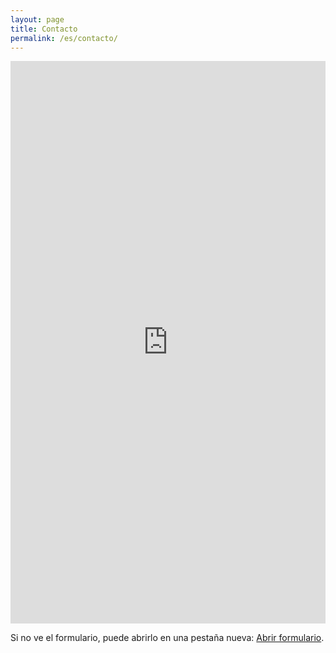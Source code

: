 ```yaml
---
layout: page
title: Contacto
permalink: /es/contacto/
---
```


<div class="form-embed">
  <iframe
    src="https://forms.office.com/Pages/ResponsePage.aspx?id=i8Q5CzKSqEirxNGYcqnHe0h3Yttf4bNEme2kwjw36yNURTlXSFU2TE1HUkJRODVWQ1VQWk4yMlBHSS4u&embed=true&lang=es"
    frameborder="0" marginwidth="0" marginheight="0"
    style="border:0; width:100%; height:900px;"
    allowfullscreen webkitallowfullscreen mozallowfullscreen msallowfullscreen>
  </iframe>
  <script src="https://forms.office.com/FormsEmbed.js"></script>
</div>

<p class="form-fallback">
  Si no ve el formulario, puede abrirlo en una pestaña nueva:
  <a href="https://forms.office.com/e/AND1HiThUx" target="_blank" rel="noopener">Abrir formulario</a>.
</p>
